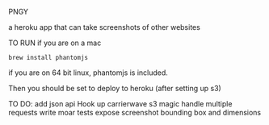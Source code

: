 PNGY

a heroku app that can take screenshots of other websites


TO RUN
if you are on a mac

```
brew install phantomjs

```

if you are on 64 bit linux, phantomjs is included.

Then you should be set to deploy to heroku (after setting up s3)


TO DO:
add json api
Hook up carrierwave s3 magic
handle multiple requests
write moar tests
expose screenshot bounding box and dimensions